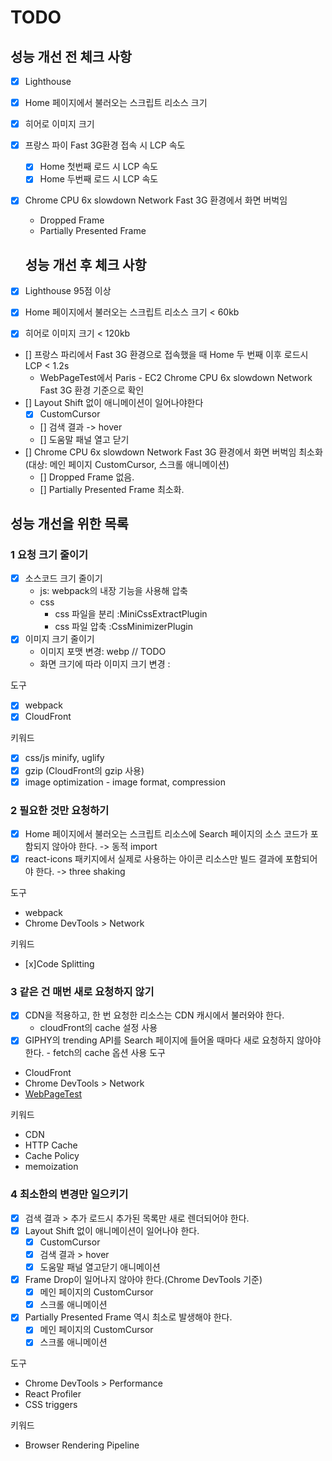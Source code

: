 # TODO

## 성능 개선 전 체크 사항

- [x] Lighthouse
- [x] Home 페이지에서 불러오는 스크립트 리소스 크기
- [x] 히어로 이미지 크기
- [x] 프랑스 파이 Fast 3G환경 접속 시 LCP 속도
  - [x] Home 첫번째 로드 시 LCP 속도
  - [x] Home 두번째 로드 시 LCP 속도
- [x] Chrome CPU 6x slowdown Network Fast 3G 환경에서 화면 버벅임

  - Dropped Frame
  - Partially Presented Frame

  ## 성능 개선 후 체크 사항

- [x] Lighthouse 95점 이상
- [x] Home 페이지에서 불러오는 스크립트 리소스 크기 < 60kb
- [x] 히어로 이미지 크기 < 120kb
- [] 프랑스 파리에서 Fast 3G 환경으로 접속했을 때 Home 두 번째 이후 로드시 LCP < 1.2s
  - WebPageTest에서 Paris - EC2 Chrome CPU 6x slowdown Network Fast 3G 환경 기준으로 확인
- [] Layout Shift 없이 애니메이션이 일어나야한다
  - [x] CustomCursor
  - [] 검색 결과 -> hover
  - [] 도움말 패널 열고 닫기
- [] Chrome CPU 6x slowdown Network Fast 3G 환경에서 화면 버벅임 최소화 (대상: 메인 페이지 CustomCursor, 스크롤 애니메이션)
  - [] Dropped Frame 없음.
  - [] Partially Presented Frame 최소화.

## 성능 개선을 위한 목록

### 1 요청 크기 줄이기

- [x] 소스코드 크기 줄이기
  - js: webpack의 내장 기능을 사용해 압축
  - css
    - css 파일을 분리 :MiniCssExtractPlugin
    - css 파일 압축 :CssMinimizerPlugin
- [x] 이미지 크기 줄이기
  - 이미지 포맷 변경: webp
    // TODO
  - 화면 크기에 따라 이미지 크기 변경 :

도구

- [x] webpack
- [x] CloudFront

키워드

- [x] css/js minify, uglify
- [x] gzip (CloudFront의 gzip 사용)
- [x] image optimization - image format, compression

### 2 필요한 것만 요청하기

- [x] Home 페이지에서 불러오는 스크립트 리소스에 Search 페이지의 소스 코드가 포함되지 않아야 한다. -> 동적 import
- [x] react-icons 패키지에서 실제로 사용하는 아이콘 리소스만 빌드 결과에 포함되어야 한다. -> three shaking

도구

- webpack
- Chrome DevTools > Network

키워드

- [x]Code Splitting

### 3 같은 건 매번 새로 요청하지 않기

- [x] CDN을 적용하고, 한 번 요청한 리소스는 CDN 캐시에서 불러와야 한다.
  - cloudFront의 cache 설정 사용
- [x] GIPHY의 trending API를 Search 페이지에 들어올 때마다 새로 요청하지 않아야 한다. - fetch의 cache 옵션 사용
      도구

- CloudFront
- Chrome DevTools > Network
- [WebPageTest](https://www.webpagetest.org/)

키워드

- CDN
- HTTP Cache
- Cache Policy
- memoization

### 4 최소한의 변경만 일으키기

- [x] 검색 결과 > 추가 로드시 추가된 목록만 새로 렌더되어야 한다.
- [x] Layout Shift 없이 애니메이션이 일어나야 한다.
  - [x] CustomCursor
  - [x] 검색 결과 > hover
  - [x] 도움말 패널 열고닫기 애니메이션
- [x] Frame Drop이 일어나지 않아야 한다.(Chrome DevTools 기준)
  - [x] 메인 페이지의 CustomCursor
  - [x] 스크롤 애니메이션
- [x] Partially Presented Frame 역시 최소로 발생해야 한다.
  - [x] 메인 페이지의 CustomCursor
  - [x] 스크롤 애니메이션

도구

- Chrome DevTools > Performance
- React Profiler
- CSS triggers

키워드

- Browser Rendering Pipeline
